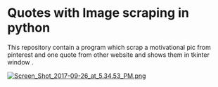 # Quotes with Image scraping in python 
This repository contain a program which scrap a motivational pic from pinterest and one quote from other website and shows them in tkinter window . 

[![Screen_Shot_2017-09-26_at_5.34.53_PM.png](https://s26.postimg.org/n186j3cjt/Screen_Shot_2017-09-26_at_5.34.53_PM.png)](https://postimg.org/image/8i11hojet/)
